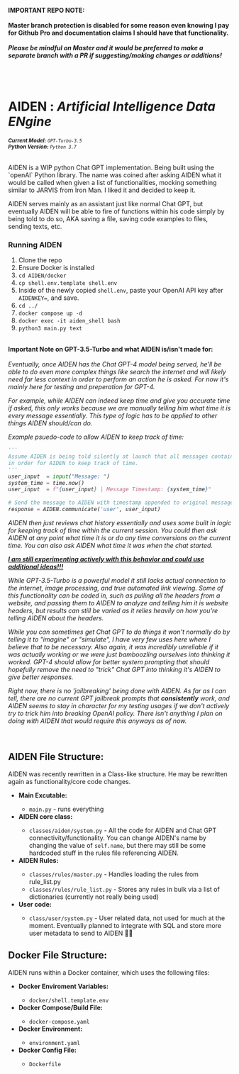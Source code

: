 <b>IMPORTANT REPO NOTE:<br><br>Master branch protection is disabled for some reason even knowing I pay for Github Pro and documentation claims I should have that functionality.<br><br>_Please be mindful on Master and it would be preferred to make a separate branch with a PR if suggesting/making changes or additions!_</b>
<br><br><br><br>
<H1>AIDEN : <i>Artificial Intelligence Data ENgine</i></h1>

<sub><i><b>Current Model:</b> `GPT-Turbo-3.5`</i></sub>
<br>
<sub><i><b>Python Version:</b> `Python 3.7`</i></sub>
<br>
<br>

<p>AIDEN is a WIP python Chat GPT implementation. Being built using the `openAI` Python library. The name was coined after asking AIDEN what it would be called when given a list of functionalities, mocking something similar to JARVIS from Iron Man. I liked it and decided to keep it.</p>

<p>AIDEN serves mainly as an assistant just like normal Chat GPT, but eventually AIDEN will be able to fire of functions within his code simply by being told to do so, AKA saving a file, saving code examples to files, sending texts, etc. </p>

<h3>Running AIDEN </h3>
<ol>
  <li>Clone the repo </li>
  <li>Ensure Docker is installed </li>
  <li><code>cd AIDEN/docker</code> </li>
  <li><code>cp shell.env.template shell.env</code></li>
  <li>Inside of the newly copied <code>shell.env</code>, paste your OpenAI API key after <code>AIDENKEY=</code>, and save.</li>
  <li><code>cd ../</code></li>
  <li><code>docker compose up -d </code></li>
  <li><code>docker exec -it aiden_shell bash</code></li>
  <li><code>python3 main.py text </code></li>
</ol>

<p>
  <br>
  <b>Important Note on GPT-3.5-Turbo and what AIDEN is/isn't made for:</b>
  <br>
  <br>
  <i>Eventually, once AIDEN has the Chat GPT-4 model being served, he'll be able to do even more complex things like search the internet and will likely need far less context in order to perform an action he is asked. For now it's mainly here for testing and preperation for GPT-4. 
    
For example, while AIDEN can indeed keep time and give you accurate time if asked, this only works because we are manually telling him what time it is every message essentially. This type of logic has to be applied to other things AIDEN should/can do. 
    
Example psuedo-code to allow AIDEN to keep track of time:
```python
'''
Assume AIDEN is being told silently at launch that all messages contain a timestamp
in order for AIDEN to keep track of time.
'''
user_input  = input("Message: ") 
system_time = time.now()
user_input  = f"{user_input} | Message Timestamp: {system_time}"
    
# Send the message to AIDEN with timestamp appended to original message
response = AIDEN.communicate('user', user_input)
```
AIDEN then just reviews chat history essentially and uses some built in logic for keeping track of time within the current session. You could then ask AIDEN at any point what time it is or do any time conversions on the current time. You can also ask AIDEN what time it was when the chat started.
    
<b><a href="https://github.com/carter-reynolds/AIDEN/issues/3">I am still experimenting actively with this behavior and could use additional ideas!!!</a></b>
    
While GPT-3.5-Turbo is a powerful model it still lacks actual connection to the internet, image processing, and true automated link viewing. Some of this functionality can be coded in, such as pulling all the headers from a website, and passing them to AIDEN to analyze and telling him it is website headers, but results can still be varied as it relies heavily on how you're telling AIDEN about the headers.
    
While you can sometimes get Chat GPT to do things it won't normally do by telling it to "imagine" or "simulate", I have very few uses here where I believe that to be necessary. Also again, it was incredibly unreliable if it was actually working or we were just bamboozling ourselves into thinking it worked. GPT-4 should allow for better system prompting that should hopefully remove the need to "trick" Chat GPT into thinking it's AIDEN to give better responses.
    
Right now, there is no 'jailbreaking' being done with AIDEN. As far as I can tell, there are no current GPT jailbreak prompts that <b>consistently</b> work, and AIDEN seems to stay in character for my testing usages if we don't actively try to trick him into breaking OpenAI policy. There isn't anything I plan on doing with AIDEN that would require this anyways as of now.
</i>
</p>

<br>


<h2>AIDEN File Structure:</h2>
<p>AIDEN was recently rewritten in a Class-like structure. He may be rewritten again as functionality/core code changes.</p>
<ul>
  <li><b>Main Excutable:</b></li>
  <ul>
    <li><code>main.py</code> - runs everything</li>
  </ul>
  <li><b>AIDEN core class:</b></li>
  <ul>
    <li><code>classes/aiden/system.py</code> - All the code for AIDEN and Chat GPT connectivity/functionality. You can change AIDEN's name by changing the value of <code>self.name</code>, but there may still be some hardcoded stuff in the rules file referencing AIDEN.</li>
  </ul>
  <li><b>AIDEN Rules:</b></li>
  <ul>
    <li><code>classes/rules/master.py</code> - Handles loading the rules from rule_list.py</li>
    <li><code>classes/rules/rule_list.py</code> - Stores any rules in bulk via a list of dictionaries (currently not really being used)</li>
  </ul>
  <li><b>User code:</b></li>
  <ul>
    <li><code>class/user/system.py</code> - User related data, not used for much at the moment. Eventually planned to integrate with SQL and store more user metadata to send to AIDEN 🤷‍♂️</li>
  </ul>
</ul>


<h2>Docker File Structure:</h2>
<p>AIDEN runs within a Docker container, which uses the following files:</p>
<ul>
  <li><b>Docker Enviroment Variables:</b></li>
  <ul>
    <li><code>docker/shell.template.env</code></li>
  </ul>
  <li><b>Docker Compose/Build File:</b></li>
  <ul>
    <li><code>docker-compose.yaml</code></li>
  </ul>
  <li><b>Docker Environment:</b></li>
  <ul>
    <li><code>environment.yaml</code></li>
  </ul>
  <li><b>Docker Config File:</b></li>
  <ul>
    <li><code>Dockerfile</code></li>
  </ul>
</ul>
    
  
